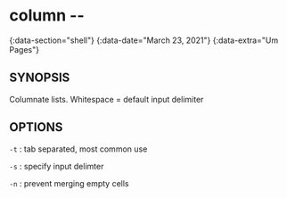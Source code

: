 # column --
{:data-section="shell"}
{:data-date="March 23, 2021"}
{:data-extra="Um Pages"}

## SYNOPSIS

Columnate lists. Whitespace = default input delimiter

## OPTIONS

`-t`
: tab separated, most common use

`-s`
: specify input delimter

`-n`
: prevent merging empty cells
